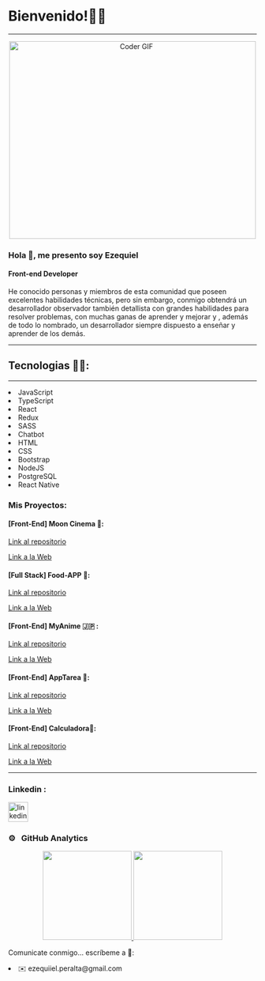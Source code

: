 


# Bienvenido!👋🧑
____________________________
<p align="center">

  <img src="https://i.pinimg.com/originals/a4/51/39/a451393c169a91586312551109361064.gif" alt="Coder GIF" width="500" height="400">
  
</p>



### Hola 👋, me presento soy Ezequiel
#### Front-end Developer


He conocido personas y  miembros de esta comunidad que poseen excelentes habilidades técnicas, pero sin embargo, conmigo obtendrá un desarrollador observador también detallista con grandes habilidades para resolver problemas, con muchas ganas de aprender y mejorar y , además de todo lo nombrado, un desarrollador siempre dispuesto a enseñar y aprender de los demás.

*****


## Tecnologias 🧑‍💻:
****
<div>
  <li>JavaScript</li> 
  <li>TypeScript</li>
  <li>React</li>
  <li>Redux</li>
  <li>SASS</li>
  <li>Chatbot</li>
  <li>HTML</li>
  <li>CSS</li>
  <li>Bootstrap</li>
  <li>NodeJS</li>
  <li>PostgreSQL</li>
  <li>React Native</li>
  
  
 </div>
<div>

### Mis Proyectos:


#### [Front-End] Moon Cinema 🌙: 
[Link al repositorio](https://github.com/ezejoper/PF.git)

[Link a la Web](https://moon-cinema-app.vercel.app/home)

#### [Full Stack] Food-APP 🍝: 
[Link al repositorio](https://github.com/ezejoper/pi-Food.git)

[Link a la Web](https://foodapp-jade.vercel.app/)



####  [Front-End] MyAnime 🇯🇵 :
[Link al repositorio](https://github.com/ezejoper/myAnime.git)

[Link a la Web](https://my-anime-theta.vercel.app)

#### [Front-End] AppTarea 👷:
[Link al repositorio](https://github.com/ezejoper/appTareea.git)

[Link a la Web](https://app-tareea.vercel.app)


#### [Front-End] Calculadora🧮:
[Link al repositorio](https://github.com/ezejoper/Caculadora.git)

[Link a la Web](https://caculador.vercel.app)


****
<h3 align="left">Linkedin :</h3>
<a href="https://www.linkedin.com/in/ezeperalta/">
<img src='https://cdn.jsdelivr.net/npm/simple-icons@3.0.1/icons/linkedin.svg' alt='linkedin' height='40'>
 </a>
 

    
    

### ⚙️ &nbsp; GitHub Analytics

<p align="center">
<a href="https://github.com/ezejoper">
  <img height="180em" src="https://github-readme-stats-eight-theta.vercel.app/api?username=ezejoper&show_icons=true&theme=vue-light&include_all_commits=true&count_private=true" />
  <img height="180em" src="https://github-readme-stats-eight-theta.vercel.app/api/top-langs/?username=ezejoper&layout=compact&e&theme=vue-light" />
</a>
</p>

Comunicate conmigo... escríbeme a 💬:
  <li>✉️ ezequiiel.peralta@gmail.com</li>


